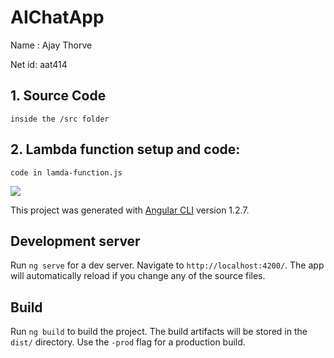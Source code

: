 # AIChatApp

Name : Ajay Thorve

Net id: aat414

## 1. Source Code

    inside the /src folder
    
## 2. Lambda function setup and code:

    code in lamda-function.js
    
<img src="lambda-setup.png"></img>

This project was generated with [Angular CLI](https://github.com/angular/angular-cli) version 1.2.7.

## Development server

Run `ng serve` for a dev server. Navigate to `http://localhost:4200/`. The app will automatically reload if you change any of the source files.

## Build

Run `ng build` to build the project. The build artifacts will be stored in the `dist/` directory. Use the `-prod` flag for a production build.

